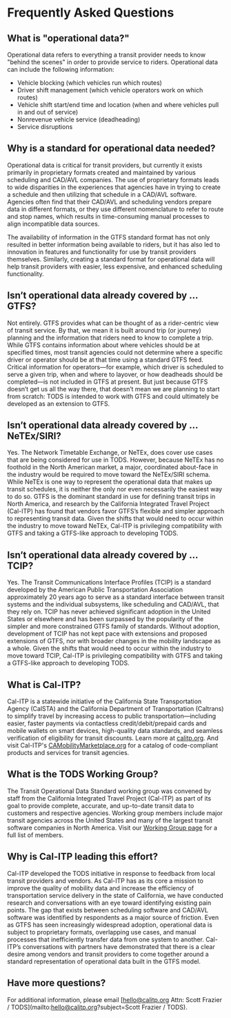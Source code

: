 # Frequently Asked Questions

## What is "operational data?"

Operational data refers to everything a transit provider needs to know "behind the scenes" in order to provide service to riders. Operational data can include the following information:

* Vehicle blocking (which vehicles run which routes)
* Driver shift management (which vehicle operators work on which routes)
* Vehicle shift start/end time and location (when and where vehicles pull in and out of service)
* Nonrevenue vehicle service (deadheading)
* Service disruptions

## Why is a standard for operational data needed?

Operational data is critical for transit providers, but currently it exists primarily in proprietary formats created and maintained by various scheduling and CAD/AVL companies. The use of proprietary formats leads to wide disparities in the experiences that agencies have in trying to create a schedule and then utilizing that schedule in a CAD/AVL software. Agencies often find that their CAD/AVL and scheduling vendors prepare data in different formats, or they use different nomenclature to refer to route and stop names, which results in time-consuming manual processes to align incompatible data sources.

The availability of information in the GTFS standard format has not only resulted in better information being available to riders, but it has also led to innovation in features and functionality for use by transit providers themselves. Similarly, creating a standard format for operational data will help transit providers with easier, less expensive, and enhanced scheduling functionality.

## Isn’t operational data already covered by … GTFS?

Not entirely. GTFS provides what can be thought of as a rider-centric view of transit service. By that, we mean it is built around trip (or journey) planning and the information that riders need to know to complete a trip. While GTFS contains information about where vehicles should be at specified times, most transit agencies could not determine where a specific driver or operator should be at that time using a standard GTFS feed. Critical information for operators—for example, which driver is scheduled to serve a given trip, when and where to layover, or how deadheads should be completed—is not included in GTFS at present. But just because GTFS doesn’t get us all the way there, that doesn’t mean we are planning to start from scratch: TODS is intended to work with GTFS and could ultimately be developed as an extension to GTFS.

## Isn’t operational data already covered by … NeTEx/SIRI?

Yes. The Network Timetable Exchange, or NeTEx, does cover use cases that are being considered for use in TODS. However, because NeTEx has no foothold in the North American market, a major, coordinated about-face in the industry would be required to move toward the NeTEx/SIRI schema. While NeTEx is one way to represent the operational data that makes up transit schedules, it is neither the only nor even necessarily the easiest way to do so. GTFS is the dominant standard in use for defining transit trips in North America, and research by the California Integrated Travel Project (Cal-ITP) has found that vendors favor GTFS’s flexible and simpler approach to representing transit data. Given the shifts that would need to occur within the industry to move toward NeTEx, Cal-ITP is privileging compatibility with GTFS and taking a GTFS-like approach to developing TODS.

## Isn’t operational data already covered by … TCIP?

Yes. The Transit Communications Interface Profiles (TCIP) is a standard developed by the American Public Transportation Association approximately 20 years ago to serve as a standard interface between transit systems and the individual subsystems, like scheduling and CAD/AVL, that they rely on. TCIP has never achieved significant adoption in the United States or elsewhere and has been surpassed by the popularity of the simpler and more constrained GTFS family of standards. Without adoption, development of TCIP has not kept pace with extensions and proposed extensions of GTFS, nor with broader changes in the mobility landscape as a whole. Given the shifts that would need to occur within the industry to move toward TCIP, Cal-ITP is privileging compatibility with GTFS and taking a GTFS-like approach to developing TODS.

## What is Cal-ITP?

Cal-ITP is a statewide initiative of the California State Transportation Agency (CalSTA) and the California Department of Transportation (Caltrans) to simplify travel by increasing access to public transportation—including easier, faster payments via contactless credit/debit/prepaid cards and mobile wallets on smart devices, high-quality data standards, and seamless verification of eligibility for transit discounts. Learn more at [calitp.org](https://www.calitp.org/). And visit Cal-ITP's [CAMobilityMarketplace.org](https://www.camobilitymarketplace.org/) for a catalog of code-compliant products and services for transit agencies.

## What is the TODS Working Group?

The Transit Operational Data Standard working group was convened by staff from the California Integrated Travel Project (Cal-ITP) as part of its goal to provide complete, accurate, and up-to-date transit data to customers and respective agencies. Working group members include major transit agencies across the United States and many of the largest transit software companies in North America. Visit our [Working Group page](../resources/faq.md#what-is-the-tods-working-group) for a full list of members.

## Why is Cal-ITP leading this effort?

Cal-ITP developed the TODS initiative in response to feedback from local transit providers and vendors. As Cal-ITP has as its core a mission to improve the quality of mobility data and increase the efficiency of transportation service delivery in the state of California, we have conducted research and conversations with an eye toward identifying existing pain points. The gap that exists between scheduling software and CAD/AVL software was identified by respondents as a major source of friction. Even as GTFS has seen increasingly widespread adoption, operational data is subject to proprietary formats, overlapping use cases, and manual processes that inefficiently transfer data from one system to another. Cal-ITP’s conversations with partners have demonstrated that there is a clear desire among vendors and transit providers to come together around a standard representation of operational data built in the GTFS model.

## Have more questions?

For additional information, please email [hello@calitp.org Attn: Scott Frazier / TODS](mailto:hello@calitp.org?subject=Scott Frazier / TODS).

